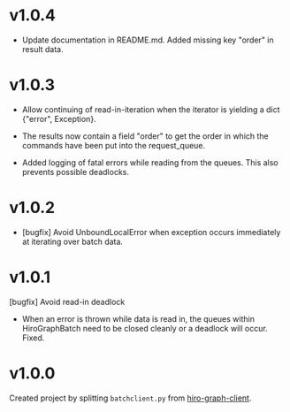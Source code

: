 # v1.0.4

* Update documentation in README.md. Added missing key "order" in result data.

# v1.0.3

* Allow continuing of read-in-iteration when the iterator is yielding a dict {"error", Exception}.

* The results now contain a field "order" to get the order in which the commands have been put into the request_queue.

* Added logging of fatal errors while reading from the queues. This also prevents possible deadlocks.

# v1.0.2

* [bugfix] Avoid UnboundLocalError when exception occurs immediately at iterating over batch data.

# v1.0.1

[bugfix] Avoid read-in deadlock

* When an error is thrown while data is read in, the queues
  within HiroGraphBatch need to be closed cleanly or a
  deadlock will occur. Fixed.

# v1.0.0

Created project by splitting `batchclient.py` from [hiro-graph-client](https://github.com/arago/hiro-client-python).